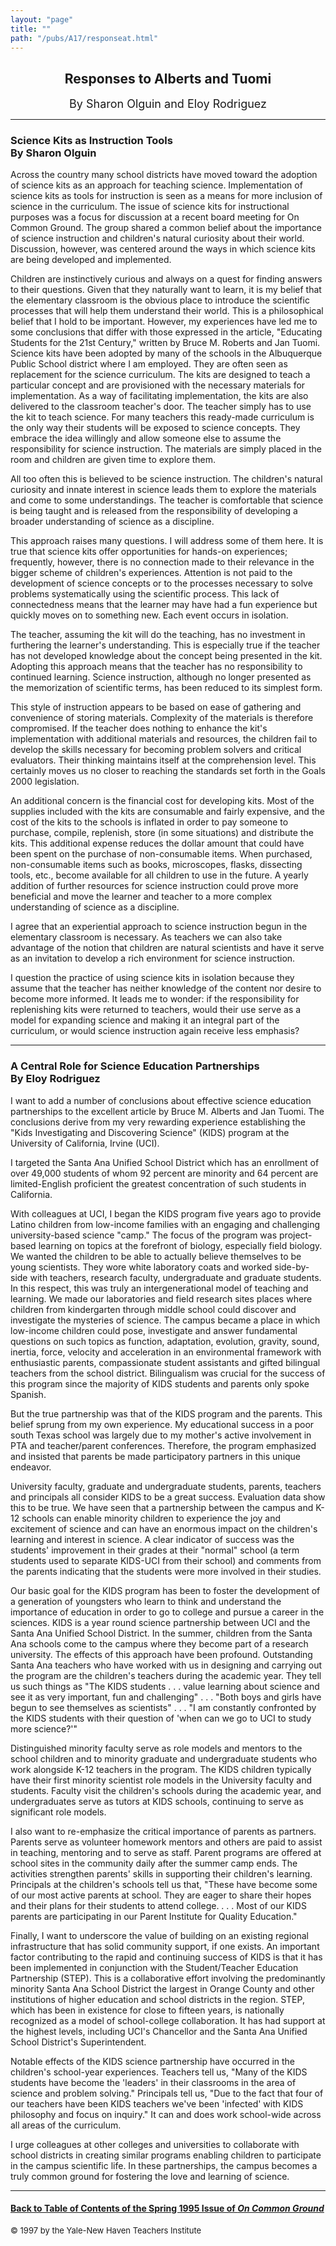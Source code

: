 ```yaml
---
layout: "page"
title: ""
path: "/pubs/A17/responseat.html"
---
```

<main>
<center><h2>
Responses to Alberts and Tuomi</h2>
<font size="+1">By Sharon Olguin and Eloy Rodriguez</font>
</center>
<hr/>
<h3> Science Kits as Instruction Tools<br/>
By Sharon Olguin</h3>
Across the country many school districts have moved toward the adoption of
science kits as an approach for teaching science. Implementation of
science kits as tools for instruction is seen as a means for more
inclusion of science in the curriculum. The issue of science kits for
instructional purposes was a focus for discussion at a recent board
meeting for On Common Ground. The group shared a common belief about the
importance of science instruction and children's natural curiosity about
their world. Discussion, however, was centered around the ways in which
science kits are being developed and implemented.
<p>
Children are instinctively curious and always on a quest for finding
answers to their questions. Given that they naturally want to learn, it is
my belief that the elementary classroom is the obvious place to introduce
the scientific processes that will help them understand their world. This
is a philosophical belief that I hold to be important. However, my
experiences have led me to some conclusions that differ with those
expressed in the article, "Educating Students for the 21st Century,"
written by Bruce M. Roberts and Jan Tuomi. Science kits have been adopted
by many of the schools in the Albuquerque Public School district where I
am employed. They are often seen as replacement for the science
curriculum. The kits are designed to teach a particular concept and are
provisioned with the necessary materials for implementation. As a way of
facilitating implementation, the kits are also delivered to the classroom
teacher's door. The teacher simply has to use the kit to teach science.
For many teachers this ready-made curriculum is the only way their
students will be exposed to science concepts. They embrace the idea
willingly and allow someone else to assume the responsibility for science
instruction. The materials are simply placed in the room and children are
given time to explore them.
</p><p>
All too often this is believed to be science instruction. The children's
natural curiosity and innate interest in science leads them to explore the
materials and come to some understandings. The teacher is comfortable that
science is being taught and is released from the responsibility of
developing a broader understanding of science as a discipline.
</p><p>
This approach raises many questions. I will address some of them here. It
is true that science kits offer opportunities for hands-on experiences;
frequently, however, there is no connection made to their relevance in the
bigger scheme of children's experiences. Attention is not paid to the
development of science concepts or to the processes necessary to solve
problems systematically using the scientific process. This lack of
connectedness means that the learner may have had a fun experience but
quickly moves on to something new. Each event occurs in isolation.
</p><p>
The teacher, assuming the kit will do the teaching, has no investment in
furthering the learner's understanding. This is especially true if the
teacher has not developed knowledge about the concept being presented in
the kit. Adopting this approach means that the teacher has no
responsibility to continued learning. Science instruction, although no
longer presented as the memorization of scientific terms, has been reduced
to its simplest form.
</p><p>
This style of instruction appears to be based on ease of gathering and
convenience of storing materials. Complexity of the materials is therefore
compromised. If the teacher does nothing to enhance the kit's
implementation with additional materials and resources, the children fail
to develop the skills necessary for becoming problem solvers and critical
evaluators. Their thinking maintains itself at the comprehension level.
This certainly moves us no closer to reaching the standards set forth in
the Goals 2000 legislation.
</p><p>
An additional concern is the financial cost for developing kits. Most of
the supplies included with the kits are consumable and fairly expensive,
and the cost of the kits to the schools is inflated in order to pay
someone to purchase, compile, replenish, store (in some situations) and
distribute the kits. This additional expense reduces the dollar amount
that could have been spent on the purchase of non-consumable items. When
purchased, non-consumable items such as books, microscopes, flasks,
dissecting tools, etc., become available for all children to use in the
future. A yearly addition of further resources for science instruction
could prove more beneficial and move the learner and teacher to a more
complex understanding of science as a discipline.
</p><p>
I agree that an experiential approach to science instruction begun in the
elementary classroom is necessary. As teachers we can also take advantage
of the notion that children are natural scientists and have it serve as an
invitation to develop a rich environment for science instruction.
</p><p>
I question the practice of using science kits in isolation because they
assume that the teacher has neither knowledge of the content nor desire to
become more informed. It leads me to wonder: if the responsibility for
replenishing kits were returned to teachers, would their use serve as a
model for expanding science and making it an integral part of the
curriculum, or would science instruction again receive less emphasis? 
</p><hr/>
<h3> A Central Role for Science Education Partnerships<br/>
By Eloy Rodriguez</h3>
I want to add a number of conclusions about effective science education
partnerships to the excellent article by Bruce M. Alberts and Jan Tuomi.
The conclusions derive from my very rewarding experience establishing the
"Kids Investigating and Discovering Science" (KIDS) program at the
University of California, Irvine (UCI).
<p>
I targeted the Santa Ana Unified School District which has an enrollment
of over 49,000 students of whom 92 percent are minority and 64 percent are
limited-English proficient   the greatest concentration of such students
in California.
</p><p>
With colleagues at UCI, I began the KIDS program five years ago to provide
Latino children from low-income families with an engaging and challenging
university-based science "camp." The focus of the program was
project-based learning on topics at the forefront of biology, especially
field biology. We wanted the children to be able to actually believe
themselves to be young scientists. They wore white laboratory coats and
worked side-by-side with teachers, research faculty, undergraduate and
graduate students. In this respect, this was truly an intergenerational
model of teaching and learning. We made our laboratories and field
research sites places where children from kindergarten through middle
school could discover and investigate the mysteries of science. The campus
became a place in which low-income children could pose, investigate and
answer fundamental questions on such topics as function, adaptation,
evolution, gravity, sound, inertia, force, velocity and acceleration in an
environmental framework with enthusiastic parents, compassionate student
assistants and gifted bilingual teachers from the school district.
Bilingualism was crucial for the success of this program since the
majority of KIDS students and parents only spoke Spanish.
</p><p>
But the true partnership was that of the KIDS program and the parents.
This belief sprung from my own experience. My educational success in a
poor south Texas school was largely due to my mother's active involvement
in PTA and teacher/parent conferences. Therefore, the program emphasized
and insisted that parents be made participatory partners in this unique
endeavor.
</p><p>
University faculty, graduate and undergraduate students, parents, teachers
and principals all consider KIDS to be a great success. Evaluation data
show this to be true. We have seen that a partnership between the campus
and K-12 schools can enable minority children to experience the joy and
excitement of science and can have an enormous impact on the children's
learning and interest in science. A clear indicator of success was the
students' improvement in their grades at their "normal" school (a term
students used to separate KIDS-UCI from their school) and comments from
the parents indicating that the students were more involved in their
studies.
</p><p>
Our basic goal for the KIDS program has been to foster the development of
a generation of youngsters who learn to think and understand the
importance of education in order to go to college and pursue a career in
the sciences. KIDS is a year round science partnership between UCI and the
Santa Ana Unified School District. In the summer, children from the Santa
Ana schools come to the campus where they become part of a research
university. The effects of this approach have been profound. Outstanding
Santa Ana teachers who have worked with us in designing and carrying out
the program are the children's teachers during the academic year. They
tell us such things as "The KIDS students . . . value learning about
science and see it as very important, fun and challenging" . . . "Both
boys and girls have begun to see themselves as scientists" . . . "I am
constantly confronted by the KIDS students with their question of 'when
can we go to UCI to study more science?'"
</p><p>
Distinguished minority faculty serve as role models and mentors to the
school children and to minority graduate and undergraduate students who
work alongside K-12 teachers in the program. The KIDS children typically
have their first minority scientist role models in the University faculty
and students. Faculty visit the children's schools during the academic
year, and undergraduates serve as tutors at KIDS schools, continuing to
serve as significant role models.
</p><p>
I also want to re-emphasize the critical importance of parents as
partners. Parents serve as volunteer homework mentors and others are paid
to assist in teaching, mentoring and to serve as staff. Parent programs
are offered at school sites in the community daily after the summer camp
ends. The activities strengthen parents' skills in supporting their
children's learning. Principals at the children's schools tell us that,
"These have become some of our most active parents at school. They are
eager to share their hopes and their plans for their students to attend
college. . . . Most of our KIDS parents are participating in our Parent
Institute for Quality Education."
</p><p>
Finally, I want to underscore the value of building on an existing
regional infrastructure that has solid community support, if one exists.
An important factor contributing to the rapid and continuing success of
KIDS is that it has been implemented in conjunction with the
Student/Teacher Education Partnership (STEP). This is a collaborative
effort involving the predominantly minority Santa Ana School District
the largest in Orange County   and other institutions of higher education
and school districts in the region. STEP, which has been in existence for
close to fifteen years, is nationally recognized as a model of
school-college collaboration. It has had support at the highest levels,
including UCI's Chancellor and the Santa Ana Unified School District's
Superintendent.
</p><p>
Notable effects of the KIDS science partnership have occurred in the
children's school-year experiences. Teachers tell us, "Many of the KIDS
students have become the 'leaders' in their classrooms in the area of
science and problem solving." Principals tell us, "Due to the fact that
four of our teachers have been KIDS teachers we've been 'infected' with
KIDS philosophy and focus on inquiry." It can and does work school-wide
across all areas of the curriculum.
</p><p>
I urge colleagues at other colleges and universities to collaborate with
school districts in creating similar programs enabling children to
participate in the campus scientific life. In these partnerships, the
campus becomes a truly common ground for fostering the love and learning
of science. 
</p><hr/>
<h4><a href=".\">Back to
Table of Contents of the Spring 1995 Issue of <i>On Common
Ground</i></a>
</h4>
<font size="-1">© 1997 by the Yale-New Haven Teachers Institute
</font></main>